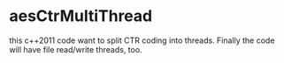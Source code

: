 # aesCtrMultiThread
this c++2011 code want to split CTR coding into threads. Finally the code will have file read/write threads, too.
